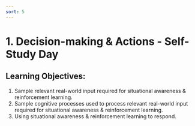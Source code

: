 ```yaml
---
sort: 5
---
```


# 1. Decision-making & Actions - Self-Study Day

## Learning Objectives: 
1. Sample relevant real-world input required for situational awareness & reinforcement learning.
2. Sample cognitive processes used to process relevant real-world input required for situational awareness & reinforcement learning.
3. Using situational awareness & reinforcement learning to respond.

